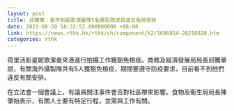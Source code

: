 ```yaml
---
layout: post
title: 邱騰華：看不到妮歌潔曼等5名攝製隊成員違反免檢安排
date: 2021-08-20 18:32:52.000000000 +08:00
link: https://news.rthk.hk/rthk/ch/component/k2/1606854-20210820.htm
categories: rthk
---
```


荷里活影星妮歌潔曼來港進行拍攝工作獲豁免檢疫。商務及經濟發展局局長邱騰華說，有關海外攝製隊共有5人獲豁免檢疫，期間要遵守防疫要求，目前看不到他們違反有關安排。

在立法會一個會議上，有議員關注事件會否對社區帶來影響。食物及衞生局局長陳肇始表示，有關人士要有特定行程，並需與工作有關。
